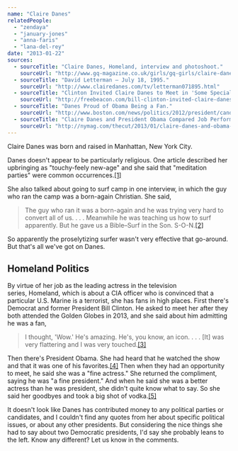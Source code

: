 ```yaml
---
name: "Claire Danes"
relatedPeople:
  - "zendaya"
  - "january-jones"
  - "anna-faris"
  - "lana-del-rey"
date: "2013-01-22"
sources:
  - sourceTitle: "Claire Danes, Homeland, interview and photoshoot."
    sourceUrl: "http://www.gq-magazine.co.uk/girls/gq-girls/claire-danes-homeland-interview-and-photoshoot"
  - sourceTitle: "David Letterman – July 18, 1995."
    sourceUrl: "http://www.clairedanes.com/tv/letterman071895.html"
  - sourceTitle: "Clinton Invited Claire Danes to Meet in 'Some Special Room.'"
    sourceUrl: "http://freebeacon.com/bill-clinton-invited-claire-danes-to-meet-him-in-some-special-room/"
  - sourceTitle: "Danes Proud of Obama Being a Fan."
    sourceUrl: "http://www.boston.com/news/politics/2012/president/candidates/obama/2012/09/23/danes-proud-obama-being-fan/1AbpKkM2jELnnJ7ithbDiJ/story.html"
  - sourceTitle: "Claire Danes and President Obama Compared Job Performances."
    sourceUrl: "http://nymag.com/thecut/2013/01/claire-danes-and-obama-compared-performances.html"
---
```


Claire Danes was born and raised in Manhattan, New York City.

Danes doesn't appear to be particularly religious. One article described her upbringing as "touchy-feely new-age" and she said that "meditation parties" were common occurrences.<a class="source-citation" href="http://www.gq-magazine.co.uk/girls/gq-girls/claire-danes-homeland-interview-and-photoshoot" title="Claire Danes, Homeland, interview and photoshoot.">[1]</a>

She also talked about going to surf camp in one interview, in which the guy who ran the camp was a born-again Christian. She said,

>The guy who ran it was a born-again and he was trying very hard to convert all of us. . . . Meanwhile he was teaching us how to surf apparently. But he gave us a Bible–Surf in the Son. S-O-N.<a class="source-citation" href="http://www.clairedanes.com/tv/letterman071895.html" title="David Letterman – July 18, 1995.">[2]</a>

So apparently the proselytizing surfer wasn't very effective that go-around. But that's all we've got on Danes.


## Homeland Politics

By virtue of her job as the leading actress in the television series, Homeland, which is about a CIA officer who is convinced that a particular U.S. Marine is a terrorist, she has fans in high places. First there's Democrat and former President Bill Clinton. He asked to meet her after they both attended the Golden Globes in 2013, and she said about him admitting he was a fan,

>I thought, 'Wow.' He's amazing. He's, you know, an icon. . . . [It] was very flattering and I was very touched.<a class="source-citation" href="http://freebeacon.com/bill-clinton-invited-claire-danes-to-meet-him-in-some-special-room/" title="Clinton Invited Claire Danes to Meet in &apos;Some Special Room.&apos;">[3]</a>

Then there's President Obama. She had heard that he watched the show and that it was one of his favorites.<a class="source-citation" href="http://www.boston.com/news/politics/2012/president/candidates/obama/2012/09/23/danes-proud-obama-being-fan/1AbpKkM2jELnnJ7ithbDiJ/story.html" title="Danes Proud of Obama Being a Fan.">[4]</a> Then when they had an opportunity to meet, he said she was a "fine actress." She returned the compliment, saying he was "a fine president." And when he said she was a better actress than he was president, she didn't quite know what to say. So she said her goodbyes and took a big shot of vodka.<a class="source-citation" href="http://nymag.com/thecut/2013/01/claire-danes-and-obama-compared-performances.html" title="Claire Danes and President Obama Compared Job Performances.">[5]</a>

It doesn't look like Danes has contributed money to any political parties or candidates, and I couldn't find any quotes from her about specific political issues, or about any other presidents. But considering the nice things she had to say about two Democratic presidents, I'd say she probably leans to the left. Know any different? Let us know in the comments.